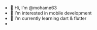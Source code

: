 - 👋 Hi, I’m @mohame63
- 👀 I’m interested in mobile development
- 🌱 I’m currently learning dart & flutter
- 

<!---
mohame63/mohame63 is a ✨ special ✨ repository because its `README.md` (this file) appears on your GitHub profile.
You can click the Preview link to take a look at your changes.
--->
